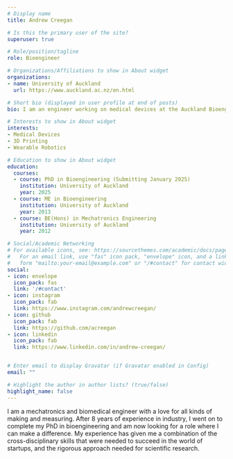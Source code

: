```yaml
---
# Display name
title: Andrew Creegan

# Is this the primary user of the site?
superuser: true

# Role/position/tagline
role: Bioengineer

# Organizations/Affiliations to show in About widget
organizations:
- name: University of Auckland
  url: https://www.auckland.ac.nz/en.html

# Short bio (displayed in user profile at end of posts)
bio: I am an engineer working on medical devices at the Auckland Bioengineering Institute

# Interests to show in About widget
interests:
- Medical Devices
- 3D Printing
- Wearable Robotics

# Education to show in About widget
education:
  courses:
  - course: PhD in Bioengineering (Submitting January 2025)
    institution: University of Auckland
    year: 2025
  - course: ME in Bioengineering
    institution: University of Auckland
    year: 2013
  - course: BE(Hons) in Mechatronics Engineering
    institution: University of Auckland
    year: 2012

# Social/Academic Networking
# For available icons, see: https://sourcethemes.com/academic/docs/page-builder/#icons
#   For an email link, use "fas" icon pack, "envelope" icon, and a link in the
#   form "mailto:your-email@example.com" or "/#contact" for contact widget.
social:
- icon: envelope
  icon_pack: fas
  link: '/#contact'
- icon: instagram
  icon_pack: fab
  link: https://www.instagram.com/andrewcreegan/
- icon: github
  icon_pack: fab
  link: https://github.com/acreegan
- icon: linkedin
  icon_pack: fab
  link: https://www.linkedin.com/in/andrew-creegan/


# Enter email to display Gravatar (if Gravatar enabled in Config)
email: ""

# Highlight the author in author lists? (true/false)
highlight_name: false
---
```


I am a mechatronics and biomedical engineer with a love for all kinds of making and measuring.  After 8 years of experience in industry, I went on to complete my PhD in bioengineering and am now looking for a role where I can make a difference. My experience has given me a combination of the cross-disciplinary skills that were needed to succeed in the world of startups, and the rigorous approach needed for scientific research.

